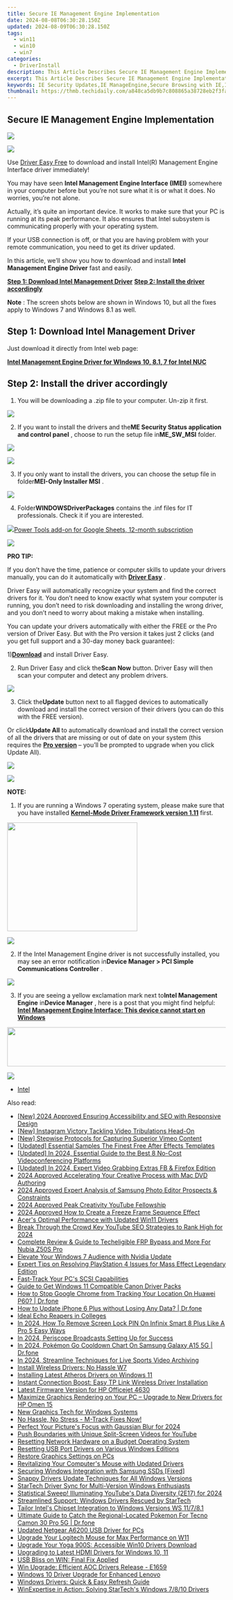 ```yaml
---
title: Secure IE Management Engine Implementation
date: 2024-08-08T06:30:28.150Z
updated: 2024-08-09T06:30:28.150Z
tags:
  - win11
  - win10
  - win7
categories:
  - DriverInstall
description: This Article Describes Secure IE Management Engine Implementation
excerpt: This Article Describes Secure IE Management Engine Implementation
keywords: IE Security Updates,IE ManageEngine,Secure Browsing with IE,IE Management Best Practices,Implementing IE Security Controls,IE Management System Deployment,Secure IE Configuration Guide
thumbnail: https://thmb.techidaily.com/a848ca5db9b7c808865a38728eb2f3fa3f3cb8b726203e03c39aa2db5f8c0bbd.jpg
---
```


## Secure IE Management Engine Implementation

<!-- affiliate ads begin -->
<a href="https://store.massmailsoftware.com/order/checkout.php?PRODS=1300375&QTY=1&AFFILIATE=108875&CART=1"><img src="https://secure.avangate.com/images/merchant/dc87c13749315c7217cdc4ac692e704c/banera_for_partners-15_%281%29.jpg" border="0"></a>
<!-- affiliate ads end -->
![](https://images.drivereasy.com/wp-content/uploads/2017/09/img_59b7a4f7da7c0.jpg)

 Use [Driver Easy Free](https://tools.techidaily.com/drivereasy/download/) to download and install Intel(R) Management Engine Interface driver immediately!

 You may have seen **Intel Management Engine Interface (IMEI)**  somewhere in your computer before but you’re not sure what it is or what it does. No worries, you’re not alone.

 Actually, it’s quite an important device. It works to make sure that your PC is running at its peak performance. It also ensures that Intel subsystem is communicating properly with your operating system.

 If your USB connection is off, or that you are having problem with your remote communication, you need to get its driver updated.

 In this article, we’ll show you how to download and install **Intel Management Engine Driver**  fast and easily.
  
**[Step 1: Download Intel Management Driver](#1)**
**[Step 2: Install the driver accordingly](#2)**

**Note** : The screen shots below are shown in Windows 10, but all the fixes apply to Windows 7 and Windows 8.1 as well.

## **Step 1: Download Intel Management Driver**

 Just download it directly from Intel web page:

**[Intel Management Engine Driver for WIndows 10, 8.1, 7 for Intel NUC](https://downloadmirror.intel.com/26135/eng/ME%5FConsumer%5FWin8.1%5F10%5F11.0.6.1194.zip)**

## **Step 2: Install the driver accordingly**

 1) You will be downloading a .zip file to your computer. Un-zip it first.  
  
![](https://images.drivereasy.com/wp-content/uploads/2017/02/img_58a3ca2e76e79.png)
  
 2) If you want to install the drivers and the**ME Security Status application and control panel** , choose to run the setup file in**ME\_SW\_MSI** folder.  
  
<!-- affiliate ads begin -->
<a href="https://shop.manycam.com/order/checkout.php?PRODS=17729331&QTY=1&AFFILIATE=108875&CART=1"><img src="https://secure.avangate.com/images/merchant/8230bea7d54bcdf99cdfe85cb07313d5/mcaffbanner600x500.png" border="0"></a>
<!-- affiliate ads end -->
![](https://images.drivereasy.com/wp-content/uploads/2017/02/img_58a3cba0066eb.png)
  
 3) If you only want to install the drivers, you can choose the setup file in folder**MEI-Only Installer MSI** .
  
![](https://images.drivereasy.com/wp-content/uploads/2017/02/img_58a3ccff509cb.png)
  
 4) Folder**WINDOWSDriverPackages** contains the .inf files for IT professionals. Check it if you are interested.  
  
<!-- affiliate ads begin -->
<a href="https://secure.2checkout.com/order/checkout.php?PRODS=4721564&QTY=1&AFFILIATE=108875&CART=1"><img src="https://secure.avangate.com/images/merchant/c14a8df1e1b4d5297e9cb30cb34d5a00/products/copy_power-tools-48.png" border="0">Power Tools add-on for Google Sheets, 12-month subscription</a>
<!-- affiliate ads end -->
![](https://images.drivereasy.com/wp-content/uploads/2017/02/img_58a3cd9324cad.png)

**PRO TIP:**

 If you don’t have the time, patience or computer skills to update your drivers manually, you can do it automatically with [**Driver Easy**](https://tools.techidaily.com/drivereasy/download/) .

 Driver Easy will automatically recognize your system and find the correct drivers for it. You don’t need to know exactly what system your computer is running, you don’t need to risk downloading and installing the wrong driver, and you don’t need to worry about making a mistake when installing.

 You can update your drivers automatically with either the FREE or the Pro version of Driver Easy. But with the Pro version it takes just 2 clicks (and you get full support and a 30-day money back guarantee):

 1)[**Download**](https://tools.techidaily.com/drivereasy/download/) and install Driver Easy.

 2) Run Driver Easy and click the**Scan Now** button. Driver Easy will then scan your computer and detect any problem drivers.

![](https://images.drivereasy.com/wp-content/uploads/2017/09/img_59b7b1b0f32cf.png)

 3) Click the**Update** button next to all flagged devices to automatically download and install the correct version of their drivers (you can do this with the FREE version).

 Or click**Update All** to automatically download and install the correct version of all the drivers that are missing or out of date on your system (this requires the [**Pro version**](https://tools.techidaily.com/drivereasy/download/) – you’ll be prompted to upgrade when you click Update All).

<!-- affiliate ads begin -->
<a href="https://secure.2checkout.com/order/checkout.php?PRODS=32667153&QTY=1&AFFILIATE=108875&CART=1"><img src="https://www.coolmuster.com/uploads/image/20201228/feature02.png" border="0"></a>
<!-- affiliate ads end -->
![](https://images.drivereasy.com/wp-content/uploads/2017/09/img_59b7b1d1786b4.jpg)

**NOTE:**
  
 1) If you are running a Windows 7 operating system, please make sure that you have installed [**Kernel-Mode Driver Framework version 1.11**](https://www.microsoft.com/en-us/download/details.aspx?id=38423) first.  
  
<!-- affiliate ads begin -->
<a href="https://imp.i357552.net/c/5597632/863039/11832" target="_top" id="863039"><img src="//a.impactradius-go.com/display-ad/11832-863039" border="0" alt="" width="300" height="250"/></a>
<!-- affiliate ads end -->
![](https://images.drivereasy.com/wp-content/uploads/2017/02/img_58a3ce3cf3ba3.png)
  
 2) If the Intel Management Engine driver is not successfully installed, you may see an error notification in**Device Manager > PCI Simple Communications Controller** .
  
![](https://images.drivereasy.com/wp-content/uploads/2017/02/img_58a3cecf378b7.jpg)
  
 3) If you are seeing a yellow exclamation mark next to**Intel Management Engine** in**Device Manager** , here is a post that you might find helpful:
[**Intel Management Engine Interface: This device cannot start on Windows**](https://tools.techidaily.com/drivereasy/download/)
  
<!-- affiliate ads begin -->
<a href="https://natural-cycles.sjv.io/c/5597632/2072200/17885" target="_top" id="2072200"><img src="//a.impactradius-go.com/display-ad/17885-2072200" border="0" alt="" width="728" height="90"/></a><img height="0" width="0" src="https://imp.pxf.io/i/5597632/2072200/17885" style="position:absolute;visibility:hidden;" border="0" />
<!-- affiliate ads end -->
![](https://images.drivereasy.com/wp-content/uploads/2016/11/intel-r-management-engine-interface-imei.jpg)

* [Intel](https://tools.techidaily.com/drivereasy/download/)

<ins class="adsbygoogle"
     style="display:block"
     data-ad-format="autorelaxed"
     data-ad-client="ca-pub-7571918770474297"
     data-ad-slot="1223367746"></ins>



<ins class="adsbygoogle"
     style="display:block"
     data-ad-client="ca-pub-7571918770474297"
     data-ad-slot="8358498916"
     data-ad-format="auto"
     data-full-width-responsive="true"></ins>

<span class="atpl-alsoreadstyle">Also read:</span>
<div><ul>
<li><a href="https://twitter-videos.techidaily.com/new-2024-approved-ensuring-accessibility-and-seo-with-responsive-design/"><u>[New] 2024 Approved  Ensuring Accessibility and SEO with Responsive Design</u></a></li>
<li><a href="https://instagram-video-files.techidaily.com/new-instagram-victory-tackling-video-tribulations-head-on/"><u>[New] Instagram Victory  Tackling Video Tribulations Head-On</u></a></li>
<li><a href="https://video-screen-grab.techidaily.com/new-stepwise-protocols-for-capturing-superior-vimeo-content/"><u>[New] Stepwise Protocols for Capturing Superior Vimeo Content</u></a></li>
<li><a href="https://fox-http.techidaily.com/updated-essential-samples-the-finest-free-after-effects-templates/"><u>[Updated] Essential Samples  The Finest Free After Effects Templates</u></a></li>
<li><a href="https://visual-screen-recording.techidaily.com/updated-in-2024-essential-guide-to-the-best-8-no-cost-videoconferencing-platforms/"><u>[Updated] In 2024, Essential Guide to the Best 8 No-Cost Videoconferencing Platforms</u></a></li>
<li><a href="https://facebook-video-recording.techidaily.com/updated-in-2024-expert-video-grabbing-extras-fb-and-firefox-edition/"><u>[Updated] In 2024, Expert Video Grabbing Extras  FB & Firefox Edition</u></a></li>
<li><a href="https://extra-tips.techidaily.com/2024-approved-accelerating-your-creative-process-with-mac-dvd-authoring/"><u>2024 Approved  Accelerating Your Creative Process with Mac DVD Authoring</u></a></li>
<li><a href="https://fox-hovers.techidaily.com/2024-approved-expert-analysis-of-samsung-photo-editor-prospects-and-constraints/"><u>2024 Approved  Expert Analysis of Samsung Photo Editor Prospects & Constraints</u></a></li>
<li><a href="https://youtube-help.techidaily.com/2024-approved-peak-creativity-youtube-fellowship/"><u>2024 Approved  Peak Creativity  YouTube Fellowship</u></a></li>
<li><a href="https://ai-video-editing.techidaily.com/2024-approved-how-to-create-a-freeze-frame-sequence-effect/"><u>2024 Approved How to Create a Freeze Frame Sequence Effect</u></a></li>
<li><a href="https://driver-install.techidaily.com/acers-optimal-performance-with-updated-win11-drivers/"><u>Acer's Optimal Performance with Updated Win11 Drivers</u></a></li>
<li><a href="https://youtube-videos.techidaily.com/break-through-the-crowd-key-youtube-seo-strategies-to-rank-high-for-2024/"><u>Break Through the Crowd  Key YouTube SEO Strategies to Rank High for 2024</u></a></li>
<li><a href="https://easy-unlock-android.techidaily.com/complete-review-and-guide-to-techeligible-frp-bypass-and-more-for-nubia-z50s-pro-by-drfone-android/"><u>Complete Review & Guide to Techeligible FRP Bypass and More For Nubia Z50S Pro</u></a></li>
<li><a href="https://driver-install.techidaily.com/elevate-your-windows-7-audience-with-nvidia-update/"><u>Elevate Your Windows 7 Audience with Nvidia Update</u></a></li>
<li><a href="https://win-answers.techidaily.com/expert-tips-on-resolving-playstation-4-issues-for-mass-effect-legendary-edition/"><u>Expert Tips on Resolving PlayStation 4 Issues for Mass Effect Legendary Edition</u></a></li>
<li><a href="https://driver-install.techidaily.com/fast-track-your-pcs-scsi-capabilities/"><u>Fast-Track Your PC's SCSI Capabilities</u></a></li>
<li><a href="https://driver-install.techidaily.com/guide-to-get-windows-11-compatible-canon-driver-packs/"><u>Guide to Get Windows 11 Compatible Canon Driver Packs</u></a></li>
<li><a href="https://fake-location.techidaily.com/how-to-stop-google-chrome-from-tracking-your-location-on-huawei-p60-drfone-by-drfone-virtual-android/"><u>How to Stop Google Chrome from Tracking Your Location On Huawei P60? | Dr.fone</u></a></li>
<li><a href="https://review-topics.techidaily.com/how-to-update-iphone-6-plus-without-losing-any-data-drfone-by-drfone-ios-system-repair-ios-system-repair/"><u>How to Update iPhone 6 Plus without Losing Any Data? | Dr.fone</u></a></li>
<li><a href="https://remote-screen-capture.techidaily.com/ideal-echo-reapers-in-colleges/"><u>Ideal Echo Reapers in Colleges</u></a></li>
<li><a href="https://unlock-android.techidaily.com/in-2024-how-to-remove-screen-lock-pin-on-infinix-smart-8-plus-like-a-pro-5-easy-ways-by-drfone-android/"><u>In 2024, How To Remove Screen Lock PIN On Infinix Smart 8 Plus Like A Pro 5 Easy Ways</u></a></li>
<li><a href="https://extra-approaches.techidaily.com/in-2024-periscope-broadcasts-setting-up-for-success/"><u>In 2024, Periscope Broadcasts  Setting Up for Success</u></a></li>
<li><a href="https://change-location.techidaily.com/in-2024-pokemon-go-cooldown-chart-on-samsung-galaxy-a15-5g-drfone-by-drfone-virtual-android/"><u>In 2024, Pokémon Go Cooldown Chart On Samsung Galaxy A15 5G | Dr.fone</u></a></li>
<li><a href="https://screen-mirroring-recording.techidaily.com/in-2024-streamline-techniques-for-live-sports-video-archiving/"><u>In 2024, Streamline Techniques for Live Sports Video Archiving</u></a></li>
<li><a href="https://driver-install.techidaily.com/install-wireless-drivers-no-hassle-w7/"><u>Install Wireless Drivers: No Hassle W7</u></a></li>
<li><a href="https://driver-install.techidaily.com/installing-latest-atheros-drivers-on-windows-11/"><u>Installing Latest Atheros Drivers on Windows 11</u></a></li>
<li><a href="https://driver-install.techidaily.com/instant-connection-boost-easy-tp-link-wireless-driver-installation/"><u>Instant Connection Boost: Easy TP Link Wireless Driver Installation</u></a></li>
<li><a href="https://driver-install.techidaily.com/latest-firmware-version-for-hp-officejet-4630/"><u>Latest Firmware Version for HP Officejet 4630</u></a></li>
<li><a href="https://driver-install.techidaily.com/maximize-graphics-rendering-on-your-pc-upgrade-to-new-drivers-for-hp-omen-15/"><u>Maximize Graphics Rendering on Your PC – Upgrade to New Drivers for HP Omen 15</u></a></li>
<li><a href="https://driver-install.techidaily.com/new-graphics-tech-for-windows-systems/"><u>New Graphics Tech for Windows Systems</u></a></li>
<li><a href="https://driver-install.techidaily.com/1720063414263-no-hassle-no-stress-m-track-fixes-now/"><u>No Hassle, No Stress - M-Track Fixes Now!</u></a></li>
<li><a href="https://extra-support.techidaily.com/perfect-your-pictures-focus-with-gaussian-blur-for-2024/"><u>Perfect Your Picture's Focus with Gaussian Blur for 2024</u></a></li>
<li><a href="https://youtube-data.techidaily.com/boundaries-with-unique-split-screen-videos-for-youtube/"><u>Push Boundaries with Unique Split-Screen Videos for YouTube</u></a></li>
<li><a href="https://driver-install.techidaily.com/resetting-network-hardware-on-a-budget-operating-system/"><u>Resetting Network Hardware on a Budget Operating System</u></a></li>
<li><a href="https://driver-install.techidaily.com/resetting-usb-port-drivers-on-various-windows-editions/"><u>Resetting USB Port Drivers on Various Windows Editions</u></a></li>
<li><a href="https://driver-install.techidaily.com/restore-graphics-settings-on-pcs/"><u>Restore Graphics Settings on PCs</u></a></li>
<li><a href="https://driver-install.techidaily.com/revitalizing-your-computers-mouse-with-updated-drivers/"><u>Revitalizing Your Computer's Mouse with Updated Drivers</u></a></li>
<li><a href="https://driver-install.techidaily.com/securing-windows-integration-with-samsung-ssds-fixed/"><u>Securing Windows Integration with Samsung SSDs [Fixed]</u></a></li>
<li><a href="https://driver-install.techidaily.com/snappy-drivers-update-techniques-for-all-windows-versions/"><u>Snappy Drivers Update Techniques for All Windows Versions</u></a></li>
<li><a href="https://driver-install.techidaily.com/startech-driver-sync-for-multi-version-windows-enthusiasts/"><u>StarTech Driver Sync for Multi-Version Windows Enthusiasts</u></a></li>
<li><a href="https://facebook-video-footage.techidaily.com/statistical-sweep-illuminating-youtubes-data-diversity-2e17-for-2024/"><u>Statistical Sweep! Illuminating YouTube's Data Diversity (2E17) for 2024</u></a></li>
<li><a href="https://driver-install.techidaily.com/streamlined-support-windows-drivers-rescued-by-startech/"><u>Streamlined Support: Windows Drivers Rescued by StarTech</u></a></li>
<li><a href="https://driver-install.techidaily.com/tailor-intels-chipset-integration-to-windows-versions-ws-11781/"><u>Tailor Intel's Chipset Integration to Windows Versions WS 11/7/8.1</u></a></li>
<li><a href="https://pokemon-go-android.techidaily.com/ultimate-guide-to-catch-the-regional-located-pokemon-for-tecno-camon-30-pro-5g-drfone-by-drfone-virtual-android/"><u>Ultimate Guide to Catch the Regional-Located Pokemon For Tecno Camon 30 Pro 5G | Dr.fone</u></a></li>
<li><a href="https://driver-install.techidaily.com/updated-netgear-a6200-usb-driver-for-pcs/"><u>Updated Netgear A6200 USB Driver for PCs</u></a></li>
<li><a href="https://driver-install.techidaily.com/upgrade-your-logitech-mouse-for-max-performance-on-w11/"><u>Upgrade Your Logitech Mouse for Max Performance on W11</u></a></li>
<li><a href="https://driver-install.techidaily.com/upgrade-your-yoga-900s-accessible-win10-drivers-download/"><u>Upgrade Your Yoga 900S: Accessible Win10 Drivers Download</u></a></li>
<li><a href="https://driver-install.techidaily.com/upgrading-to-latest-hdmi-drivers-for-windows-10-11/"><u>Upgrading to Latest HDMI Drivers for Windows 10, 11</u></a></li>
<li><a href="https://driver-install.techidaily.com/usb-bliss-on-win-final-fix-applied/"><u>USB Bliss on WIN: Final Fix Applied</u></a></li>
<li><a href="https://driver-install.techidaily.com/win-upgrade-efficient-aoc-drivers-release-e1659/"><u>Win Upgrade: Efficient AOC Drivers Release - E1659</u></a></li>
<li><a href="https://driver-install.techidaily.com/windows-10-driver-upgrade-for-enhanced-lenovo/"><u>Windows 10 Driver Upgrade for Enhanced Lenovo</u></a></li>
<li><a href="https://driver-install.techidaily.com/windows-drivers-quick-and-easy-refresh-guide/"><u>Windows Drivers: Quick & Easy Refresh Guide</u></a></li>
<li><a href="https://driver-install.techidaily.com/winexpertise-in-action-solving-startechs-windows-7810-drivers/"><u>WinExpertise in Action: Solving StarTech's Windows 7/8/10 Drivers</u></a></li>
</ul></div>
